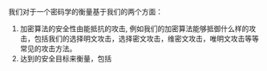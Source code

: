 我们对于一个密码学的衡量基于我们的两个方面：
1. 加密算法的安全性由能抵抗的攻击, 例如我们的加密算法能够抵御什么样的攻击，包括我们的选择明文攻击，选择密文攻击，维密文攻击，唯明文攻击等等常见的攻击方法。
2. 达到的安全目标来衡量，包括